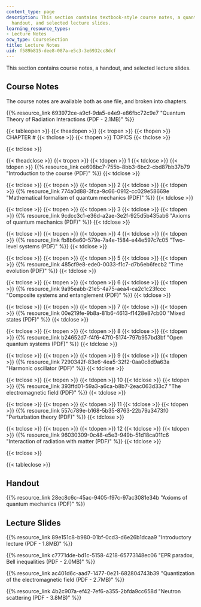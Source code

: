 ```yaml
---
content_type: page
description: This section contains textbook-style course notes, a quantum mechanics
  handout, and selected lecture slides.
learning_resource_types:
- Lecture Notes
ocw_type: CourseSection
title: Lecture Notes
uid: f589b815-dee8-087a-e5c3-3e6932cc8dcf
---
```


This section contains course notes, a handout, and selected lecture slides.

Course Notes
------------

The course notes are available both as one file, and broken into chapters.

{{% resource_link 693972ce-a9cf-9da5-e4e9-e86fbc72c9e7 "Quantum Theory of Radiation Interactions (PDF - 2.1MB)" %}}

{{< tableopen >}}
{{< theadopen >}}
{{< tropen >}}
{{< thopen >}}
CHAPTER #
{{< thclose >}}
{{< thopen >}}
TOPICS
{{< thclose >}}

{{< trclose >}}

{{< theadclose >}}
{{< tropen >}}
{{< tdopen >}}
1
{{< tdclose >}}
{{< tdopen >}}
{{% resource_link ce608bc7-755b-8bb3-6bc2-cbd87bb37b79 "Introduction to the course (PDF)" %}}
{{< tdclose >}}

{{< trclose >}}
{{< tropen >}}
{{< tdopen >}}
2
{{< tdclose >}}
{{< tdopen >}}
{{% resource_link 774a0d88-3fca-9c66-0912-cc029e58669e "Mathematical formalism of quantum mechanics (PDF)" %}}
{{< tdclose >}}

{{< trclose >}}
{{< tropen >}}
{{< tdopen >}}
3
{{< tdclose >}}
{{< tdopen >}}
{{% resource_link 9cdcc3c1-e36d-a2ae-3e2f-925d5b435ab6 "Axioms of quantum mechanics (PDF)" %}}
{{< tdclose >}}

{{< trclose >}}
{{< tropen >}}
{{< tdopen >}}
4
{{< tdclose >}}
{{< tdopen >}}
{{% resource_link fb8b6e60-579e-7a4e-1584-e44e597c7c05 "Two-level systems (PDF)" %}}
{{< tdclose >}}

{{< trclose >}}
{{< tropen >}}
{{< tdopen >}}
5
{{< tdclose >}}
{{< tdopen >}}
{{% resource_link 485cf9e8-ede0-0033-f1c7-d7b6eb6fecb2 "Time evolution (PDF)" %}}
{{< tdclose >}}

{{< trclose >}}
{{< tropen >}}
{{< tdopen >}}
6
{{< tdclose >}}
{{< tdopen >}}
{{% resource_link 9a95eabb-21e5-4a75-aea4-ca2c1c23fccc "Composite systems and entanglement (PDF)" %}}
{{< tdclose >}}

{{< trclose >}}
{{< tropen >}}
{{< tdopen >}}
7
{{< tdclose >}}
{{< tdopen >}}
{{% resource_link 00e219fe-9b8a-81b6-4613-f1428e87cb00 "Mixed states (PDF)" %}}
{{< tdclose >}}

{{< trclose >}}
{{< tropen >}}
{{< tdopen >}}
8
{{< tdclose >}}
{{< tdopen >}}
{{% resource_link b24652d7-f4f6-47f0-5174-797b957bd3bf "Open quantum systems (PDF)" %}}
{{< tdclose >}}

{{< trclose >}}
{{< tropen >}}
{{< tdopen >}}
9
{{< tdclose >}}
{{< tdopen >}}
{{% resource_link 7290342f-83e6-4ea5-32f2-0aa0c8d9a63a "Harmonic oscillator (PDF)" %}}
{{< tdclose >}}

{{< trclose >}}
{{< tropen >}}
{{< tdopen >}}
10
{{< tdclose >}}
{{< tdopen >}}
{{% resource_link 393ffd01-59a3-a6ca-b8b7-2eac063d33c7 "The electromagnetic field (PDF)" %}}
{{< tdclose >}}

{{< trclose >}}
{{< tropen >}}
{{< tdopen >}}
11
{{< tdclose >}}
{{< tdopen >}}
{{% resource_link 557c789e-b168-5b35-8763-22b79a3473f0 "Perturbation theory (PDF)" %}}
{{< tdclose >}}

{{< trclose >}}
{{< tropen >}}
{{< tdopen >}}
12
{{< tdclose >}}
{{< tdopen >}}
{{% resource_link 96030309-0c48-e5e3-949b-51d18ca011c6 "Interaction of radiation with matter (PDF)" %}}
{{< tdclose >}}

{{< trclose >}}

{{< tableclose >}}

Handout
-------

{{% resource_link 28ec8c6c-45ac-9405-f97c-97ac3081e34b "Axioms of quantum mechanics (PDF)" %}}

Lecture Slides
--------------

{{% resource_link 89e151c8-b980-01bf-0cd3-d6e26b1dcaa9 "Introductory lecture (PDF - 1.8MB)" %}}

{{% resource_link c7771dde-bd1c-5158-4218-65773148ec06 "EPR paradox, Bell inequalities (PDF - 2.0MB)" %}}

{{% resource_link ac401d6c-aad7-1477-0e21-682804743b39 "Quantization of the electromagnetic field (PDF - 2.7MB)" %}}

{{% resource_link 4b2c907a-ef42-7ef6-a355-2bfda9cc658d "Neutron scattering (PDF - 3.8MB)" %}}